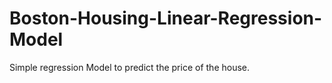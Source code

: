 # Boston-Housing-Linear-Regression-Model
Simple regression Model to predict the price of the house.
